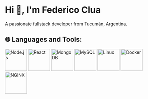 # Hi 👋, I'm Federico Clua

A passionate fullstack developer from Tucumán, Argentina.

## 🌐 Languages and Tools:
<p align="left">
  <img src="https://img.shields.io/badge/Node.js-339933?style=for-the-badge&logo=node.js&logoColor=white" alt="Node.js" height="70"/>
  <img src="https://img.shields.io/badge/React-20232A?style=for-the-badge&logo=react&logoColor=61DAFB" alt="React" height="70"/>
  <img src="https://img.shields.io/badge/MongoDB-47A248?style=for-the-badge&logo=mongodb&logoColor=white" alt="MongoDB" height="70"/>
  <img src="https://img.shields.io/badge/MySQL-4479A1?style=for-the-badge&logo=mysql&logoColor=white" alt="MySQL" height="70"/>
  <img src="https://img.shields.io/badge/Linux-FCC624?style=for-the-badge&logo=linux&logoColor=black" alt="Linux" height="70"/>
  <img src="https://img.shields.io/badge/Docker-2496ED?style=for-the-badge&logo=docker&logoColor=white" alt="Docker" height="70"/>
  <img src="https://img.shields.io/badge/NGINX-009639?style=for-the-badge&logo=nginx&logoColor=white" alt="NGINX" height="70"/>
</p>

